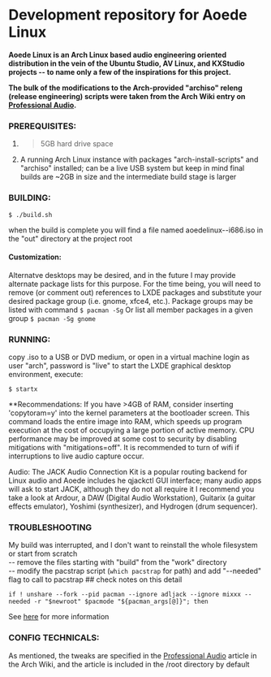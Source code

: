 # Development repository for Aoede Linux

**Aoede Linux is an Arch Linux based audio engineering oriented distribution in the vein of the Ubuntu Studio, AV Linux, and KXStudio projects -- to name only a few of the inspirations for this project.**

**The bulk of the modifications to the Arch-provided "archiso" releng (release engineering) scripts were taken from the Arch Wiki entry on [Professional Audio][1].**

### PREREQUISITES:
1. >5GB hard drive space
2. A running Arch Linux instance with packages "arch-install-scripts" and "archiso" installed; can be a live USB system but keep in mind final builds are ~2GB in size and the intermediate build stage is larger

### BUILDING:

`$ ./build.sh`

when the build is complete you will find a file named aoedelinux-<date>-i686.iso in the "out" directory at the project root

#### Customization:
Alternatve desktops may be desired, and in the future I may provide alternate package lists for this purpose. For the time being, you will need to remove (or comment out) references to LXDE packages and substitute your desired package group (i.e. gnome, xfce4, etc.). Package groups may be listed with command
  `$ pacman -Sg`
Or list all member packages in a given group
  `$ pacman -Sg gnome`

### RUNNING:
copy .iso to a USB or DVD medium, or open in a virtual machine
login as user "arch", password is "live"
to start the LXDE graphical desktop environment, execute:

`$ startx`

**Recommendations:
If you have >4GB of RAM, consider inserting 'copytoram=y' into the kernel parameters at the bootloader screen. This command loads the entire image into RAM, which speeds up program execution at the cost of occupying a large portion of active memory. CPU performance may be improved at some cost to security by disabling mitigations with "mitigations=off". It is recommended to turn of wifi if interruptions to live audio capture occur.

Audio:
  The JACK Audio Connection Kit is a popular routing backend for Linux audio and Aoede includes he qjackctl GUI interface; many audio apps will ask to start JACK, although they do not all require it
  I recommend you take a look at Ardour, a DAW (Digital Audio Workstation), Guitarix (a guitar effects emulator), Yoshimi (synthesizer), and Hydrogen (drum sequencer). 

### TROUBLESHOOTING
My build was interrupted, and I don't want to reinstall the whole filesystem or start from scratch<br>
  -- remove the files starting with "build" from the "work" directory<br>
  -- modify the pacstrap script (`which pacstrap` for path) and add "--needed" flag to call to pacstrap ## check notes on this detail
  
  `if ! unshare --fork --pid pacman --ignore adljack --ignore mixxx --needed -r "$newroot" $pacmode "${pacman_args[@]}"; then`

See [here](https://wiki.archlinux.org/index.php/archiso) for more information

### CONFIG TECHNICALS:
As mentioned, the tweaks are specified in the [Professional Audio][1] article in the Arch Wiki, and the article is included in the /root directory by default



[1]: https://wiki.archlinux.org/index.php/Professional_audio/
